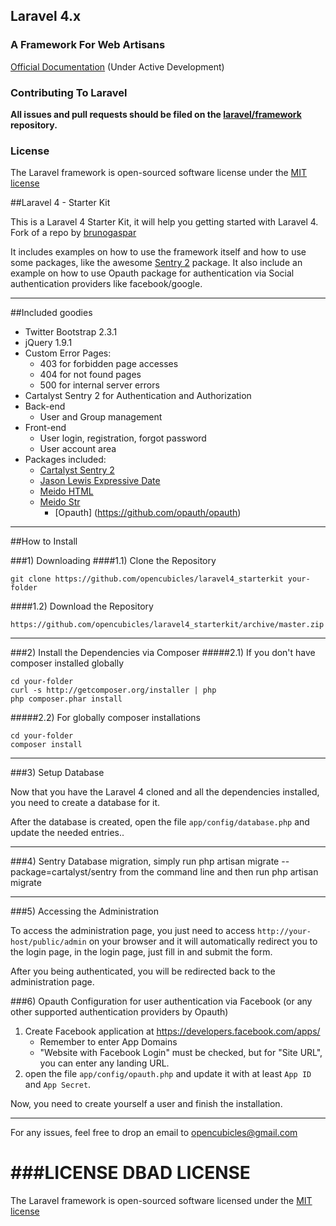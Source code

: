 ## Laravel 4.x

### A Framework For Web Artisans

[Official Documentation](http://four.laravel.com) (Under Active Development)

### Contributing To Laravel

**All issues and pull requests should be filed on the [laravel/framework](http://github.com/laravel/framework) repository.**

### License


The Laravel framework is open-sourced software license under the [MIT license](http://opensource.org/licenses/MIT)

##Laravel 4 - Starter Kit

This is a Laravel 4 Starter Kit, it will help you getting started with Laravel 4.  
Fork of a repo by [brunogaspar](https://github.com/brunogaspar/laravel4-starter-kit/)

It includes examples on how to use the framework itself and how to use some packages, like the awesome [Sentry 2](https://github.com/cartalyst/sentry) package. 
It also include an example on how to use Opauth package for authentication via Social authentication providers like facebook/google.

-----

##Included goodies

* Twitter Bootstrap 2.3.1
* jQuery 1.9.1
* Custom Error Pages:
	* 403 for forbidden page accesses
	* 404 for not found pages
	* 500 for internal server errors
* Cartalyst Sentry 2 for Authentication and Authorization
* Back-end
	* User and Group management
* Front-end
	* User login, registration, forgot password
	* User account area
* Packages included:
	* [Cartalyst Sentry 2](https://github.com/cartalyst/sentry)
	* [Jason Lewis Expressive Date](https://github.com/jasonlewis/expressive-date)
	* [Meido HTML](https://github.com/meido/html)
	* [Meido Str](https://github.com/meido/str)
        * [Opauth] (https://github.com/opauth/opauth)

-----

##How to Install

###1) Downloading
####1.1) Clone the Repository

	git clone https://github.com/opencubicles/laravel4_starterkit your-folder

####1.2) Download the Repository

	https://github.com/opencubicles/laravel4_starterkit/archive/master.zip

-----

###2) Install the Dependencies via Composer
#####2.1) If you don't have composer installed globally

	cd your-folder
	curl -s http://getcomposer.org/installer | php
	php composer.phar install

#####2.2) For globally composer installations

	cd your-folder
	composer install

-----

###3) Setup Database

Now that you have the Laravel 4 cloned and all the dependencies installed, you need to create a database for it.

After the database is created, open the file `app/config/database.php` and update the needed entries..

-----

###4) Sentry Database migration, simply run php artisan migrate --package=cartalyst/sentry from the command line and then run php artisan migrate

-----

###5) Accessing the Administration

To access the administration page, you just need to access `http://your-host/public/admin` on your browser and it will automatically redirect you to the login page, in the login page, just fill in and submit the form.

After you being authenticated, you will be redirected back to the administration page.

###6) Opauth Configuration for user authentication via Facebook (or any other supported authentication providers by Opauth)
1. Create Facebook application at https://developers.facebook.com/apps/
   - Remember to enter App Domains
   - "Website with Facebook Login" must be checked, but for "Site URL", you can enter any landing URL.
2. open the file `app/config/opauth.php` and update it with at least `App ID` and `App Secret`.

Now, you need to create yourself a user and finish the installation.

-----

For any issues, feel free to drop an email to opencubicles@gmail.com

###LICENSE
DBAD LICENSE
=======
The Laravel framework is open-sourced software licensed under the [MIT license](http://opensource.org/licenses/MIT)

